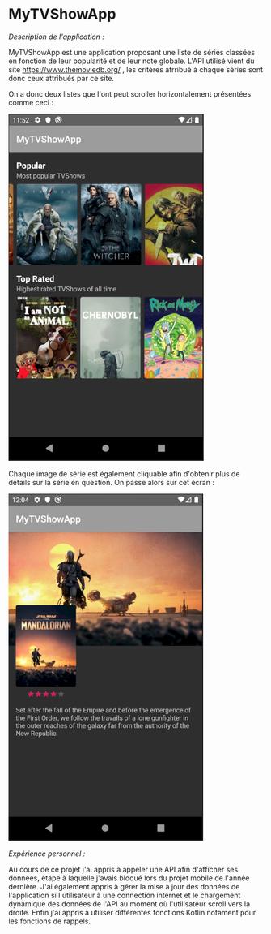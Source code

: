 # MyTVShowApp

_Description de l'application :_

MyTVShowApp est une application proposant une liste de séries classées en fonction de leur popularité et de leur note globale. 
L'API utilisé vient du site https://www.themoviedb.org/ , les critères atrribué à chaque séries sont donc ceux attribués par ce site.

On a donc deux listes que l'ont peut scroller horizontalement présentées comme ceci :

![ScreenShot](Capture_app.PNG)

Chaque image de série est également cliquable afin d'obtenir plus de détails sur la série en question. On passe alors sur cet écran :

![ScreenShot](Capture_app_2.PNG)

_Expérience personnel :_

Au cours de ce projet j'ai appris à appeler une API afin d'afficher ses données, étape à laquelle j'avais bloqué lors du projet mobile de l'année dernière.
J'ai également appris à gérer la mise à jour des données de l'application si l'utilisateur à une connection internet et le chargement dynamique des données de l'API au moment où l'utilisateur scroll vers la droite.
Enfin j'ai appris à utiliser différentes fonctions Kotlin notament pour les fonctions de rappels.
